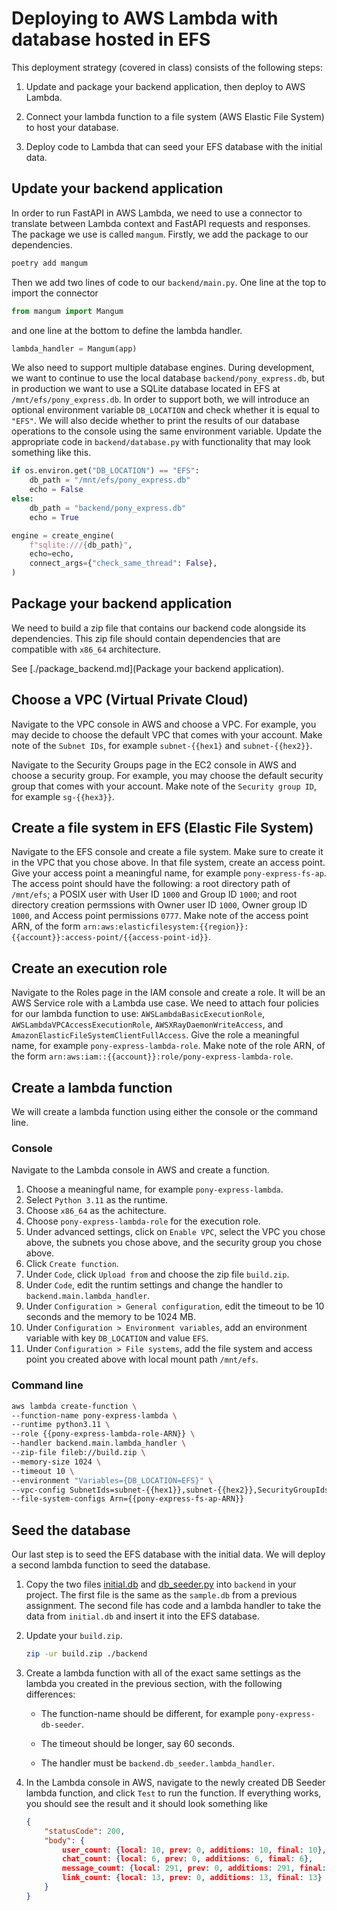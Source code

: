 # Deploying to AWS Lambda with database hosted in EFS

This deployment strategy (covered in class) consists of the following steps:

1. Update and package your backend application, then deploy to AWS Lambda.

2. Connect your lambda function to a file system (AWS Elastic File System) to host your
   database.

3. Deploy code to Lambda that can seed your EFS database with the initial data.

## Update your backend application

In order to run FastAPI in AWS Lambda, we need to use a connector to translate between
Lambda context and FastAPI requests and responses. The package we use is called `mangum`.
Firstly, we add the package to our dependencies.

```bash
poetry add mangum
```

Then we add two lines of code to our `backend/main.py`. One line at the top to import the
connector

```python
from mangum import Mangum
```

and one line at the bottom to define the lambda handler.

```python
lambda_handler = Mangum(app)
```

We also need to support multiple database engines. During development, we want to continue
to use the local database `backend/pony_express.db`, but in production we want to use a
SQLite database located in EFS at `/mnt/efs/pony_express.db`. In order to support both, we
will introduce an optional environment variable `DB_LOCATION` and check whether it is
equal to `"EFS"`. We will also decide whether to print the results of our database
operations to the console using the same environment variable. Update the appropriate code
in `backend/database.py` with functionality that may look something like this.

```python
if os.environ.get("DB_LOCATION") == "EFS":
    db_path = "/mnt/efs/pony_express.db"
    echo = False
else:
    db_path = "backend/pony_express.db"
    echo = True

engine = create_engine(
    f"sqlite:///{db_path}",
    echo=echo,
    connect_args={"check_same_thread": False},
)
```

## Package your backend application

We need to build a zip file that contains our backend code alongside its dependencies.
This zip file should contain dependencies that are compatible with `x86_64` architecture.

See [./package_backend.md](Package your backend application).

## Choose a VPC (Virtual Private Cloud)

Navigate to the VPC console in AWS and choose a VPC. For example, you may decide to choose
the default VPC that comes with your account. Make note of the `Subnet IDs`, for example
`subnet-{{hex1}` and `subnet-{{hex2}}`.

Navigate to the Security Groups page in the EC2 console in AWS and choose a security
group. For example, you may choose the default security group that comes with your
account. Make note of the `Security group ID`, for example `sg-{{hex3}}`.

## Create a file system in EFS (Elastic File System)

Navigate to the EFS console and create a file system. Make sure to create it in the VPC
that you chose above. In that file system, create an access point. Give your access point
a meaningful name, for example `pony-express-fs-ap`. The access point should have the
following: a root directory path of `/mnt/efs`; a POSIX user with User ID `1000` and Group
ID `1000`; and root directory creation permssions with Owner user ID `1000`, Owner group
ID `1000`, and Access point permissions `0777`. Make note of the access point ARN, of the
form `arn:aws:elasticfilesystem:{{region}}:{{account}}:access-point/{{access-point-id}}`.

## Create an execution role

Navigate to the Roles page in the IAM console and create a role. It will be an AWS Service
role with a Lambda use case. We need to attach four policies for our lambda function to
use: `AWSLambdaBasicExecutionRole`, `AWSLambdaVPCAccessExecutionRole`,
`AWSXRayDaemonWriteAccess`, and `AmazonElasticFileSystemClientFullAccess`. Give the role a
meaningful name, for example `pony-express-lambda-role`. Make note of the role ARN, of the
form `arn:aws:iam::{{account}}:role/pony-express-lambda-role`.

## Create a lambda function

We will create a lambda function using either the console or the command line.

### Console

Navigate to the Lambda console in AWS and create a function.
1. Choose a meaningful name, for example `pony-express-lambda`.
2. Select `Python 3.11` as the runtime.
3. Choose `x86_64` as the achitecture.
4. Choose `pony-express-lambda-role` for the execution role.
5. Under advanced settings, click on `Enable VPC`, select the VPC you chose above, the
   subnets you chose above, and the security group you chose above.
6. Click `Create function`.
7. Under `Code`, click `Upload from` and choose the zip file `build.zip`.
8. Under `Code`, edit the runtim settings and change the handler to
   `backend.main.lambda_handler`.
9. Under `Configuration > General configuration`, edit the timeout to be 10 seconds and
   the memory to be 1024 MB.
10. Under `Configuration > Environment variables`, add an environment variable with key
    `DB_LOCATION` and value `EFS`.
11. Under `Configuration > File systems`, add the file system and access point you created
    above with local mount path `/mnt/efs`.

### Command line

```bash
aws lambda create-function \
--function-name pony-express-lambda \
--runtime python3.11 \
--role {{pony-express-lambda-role-ARN}} \
--handler backend.main.lambda_handler \
--zip-file fileb://build.zip \
--memory-size 1024 \
--timeout 10 \
--environment "Variables={DB_LOCATION=EFS}" \
--vpc-config SubnetIds=subnet-{{hex1}},subnet-{{hex2}},SecurityGroupIds=sg-{{hex3}} \
--file-system-configs Arn={{pony-express-fs-ap-ARN}}
```

## Seed the database

Our last step is to seed the EFS database with the initial data. We will deploy a second
lambda function to seed the database.

1. Copy the two files [initial.db](./initial.db) and [db_seeder.py](./db_seeder.py) into
   `backend` in your project. The first file is the same as the `sample.db` from a
   previous assignment. The second file has code and a lambda handler to take the data
   from `initial.db` and insert it into the EFS database.

2. Update your `build.zip`.
    ```bash
    zip -ur build.zip ./backend
    ```

3. Create a lambda function with all of the exact same settings as the lambda you created
   in the previous section, with the following differences:

    - The function-name should be different, for example `pony-express-db-seeder`.

    - The timeout should be longer, say 60 seconds.

    - The handler must be `backend.db_seeder.lambda_handler`.

4. In the Lambda console in AWS, navigate to the newly created DB Seeder lambda function,
   and click `Test` to run the function. If everything works, you should see the result
   and it should look something like
    ```json
    {
        "statusCode": 200,
        "body": {
            user_count: {local: 10, prev: 0, additions: 10, final: 10},
            chat_count: {local: 6, prev: 0, additions: 6, final: 6},
            message_count: {local: 291, prev: 0, additions: 291, final: 291},
            link_count: {local: 13, prev: 0, additions: 13, final: 13}
        }
    }
    ```


